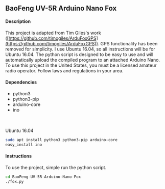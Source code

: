 ## BaoFeng UV-5R Arduino Nano Fox ##

#### Description ####
This project is adapted from Tim Giles's work ([https://github.com/timogiles/ArduFoxGPS](https://github.com/timogiles/ArduFoxGPS)). GPS functionality has been removed for simplicity. I use Ubuntu 16.04, so all instructions will be for Ubuntu 16.04. The python script is designed to be easy to use and will automatically upload the compiled program to an attached Arduino Nano. To use this project in the United States, you must be a licensed amateur radio operator. Follow laws and regulations in your area.

#### Dependencies ####
- python3
- python3-pip
- arduino-core
- ino

<br><br>
Ubuntu 16.04
```bash
sudo apt install python3 python3-pip arduino-core  
easy_install ino
```

#### Instructions ####
To use the project, simple run the python script.
```bash
cd BaoFeng-UV-5R-Arduino-Nano-Fox
./fox.py
```